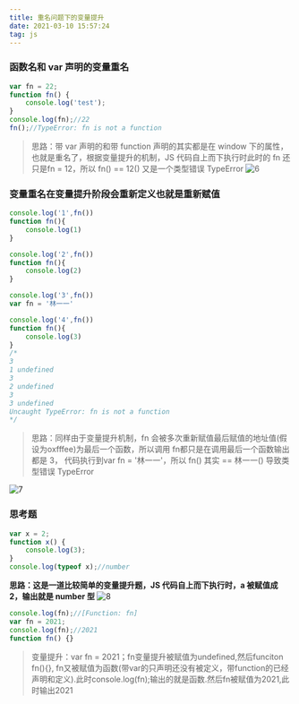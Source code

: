 ```yaml
---
title: 重名问题下的变量提升
date: 2021-03-10 15:57:24
tag: js
---
```


### 函数名和 var 声明的变量重名
```js
var fn = 22;
function fn() {
    console.log('test');
}
console.log(fn);//22
fn();//TypeError: fn is not a function
```
>思路：带 var 声明的和带 function 声明的其实都是在 window 下的属性，也就是重名了，根据变量提升的机制，JS 代码自上而下执行时此时的 fn 还只是fn = 12，所以 fn() == 12() 又是一个类型错误 TypeError
![6](/assets/jsImg/variablePromotion/6.png "变量提升")

### 变量重名在变量提升阶段会重新定义也就是重新赋值
```js
console.log('1',fn())
function fn(){
    console.log(1)
}

console.log('2',fn())
function fn(){
    console.log(2)
}

console.log('3',fn())
var fn = '林一一'

console.log('4',fn())
function fn(){
    console.log(3)
}
/*
3
1 undefined
3
2 undefined
3
3 undefined
Uncaught TypeError: fn is not a function
*/
```
>思路：同样由于变量提升机制，fn 会被多次重新赋值最后赋值的地址值(假设为oxfffee)为最后一个函数，所以调用 fn都只是在调用最后一个函数输出都是 3， 代码执行到var fn = '林一一'，所以 fn() 其实 == 林一一() 导致类型错误 TypeError

![7](/assets/jsImg/variablePromotion/7.png "变量提升")

### 思考题
```js
var x = 2;
function x() {
    console.log(3);
}
console.log(typeof x);//number
```
**思路：这是一道比较简单的变量提升题，JS 代码自上而下执行时，a 被赋值成 2，输出就是 number 型**
![8](/assets/jsImg/variablePromotion/8.png "变量提升")

```js
console.log(fn);//[Function: fn]
var fn = 2021;
console.log(fn);//2021
function fn() {}
```
>变量提升：var fn = 2021；fn变量提升被赋值为undefined,然后funciton fn(){}, fn又被赋值为函数(带var的只声明还没有被定义，带function的已经声明和定义).此时console.log(fn);输出的就是函数.然后fn被赋值为2021,此时输出2021

